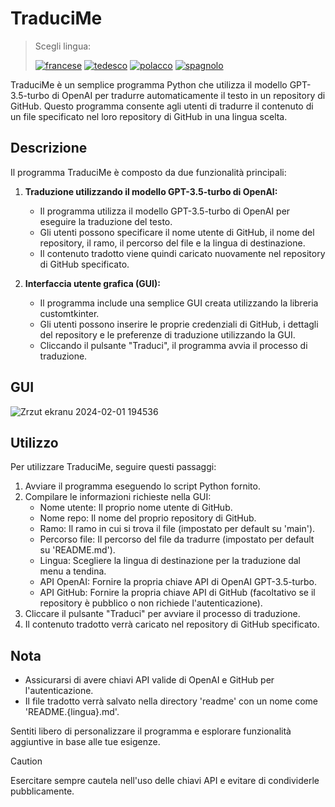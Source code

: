 # TraduciMe

> Scegli lingua:
>
> [![francese](https://img.shields.io/badge/lang-francese-red.svg)](https://github.com/Nemezjusz/ReadmeTranslator/blob/main/readme/README.French.md) [![tedesco](https://img.shields.io/badge/lang-tedesco-red.svg)](https://github.com/Nemezjusz/ReadmeTranslator/blob/main/readme/README.German.md) [![polacco](https://img.shields.io/badge/lang-polacco-red.svg)](https://github.com/Nemezjusz/ReadmeTranslator/blob/main/readme/README.Polish.md) [![spagnolo](https://img.shields.io/badge/lang-spagnolo-red.svg)](https://github.com/Nemezjusz/ReadmeTranslator/blob/main/readme/README.Spanish.md)


TraduciMe è un semplice programma Python che utilizza il modello GPT-3.5-turbo di OpenAI per tradurre automaticamente il testo in un repository di GitHub. Questo programma consente agli utenti di tradurre il contenuto di un file specificato nel loro repository di GitHub in una lingua scelta.

## Descrizione

Il programma TraduciMe è composto da due funzionalità principali:

1. **Traduzione utilizzando il modello GPT-3.5-turbo di OpenAI:**
   - Il programma utilizza il modello GPT-3.5-turbo di OpenAI per eseguire la traduzione del testo.
   - Gli utenti possono specificare il nome utente di GitHub, il nome del repository, il ramo, il percorso del file e la lingua di destinazione.
   - Il contenuto tradotto viene quindi caricato nuovamente nel repository di GitHub specificato.

2. **Interfaccia utente grafica (GUI):**
   - Il programma include una semplice GUI creata utilizzando la libreria customtkinter.
   - Gli utenti possono inserire le proprie credenziali di GitHub, i dettagli del repository e le preferenze di traduzione utilizzando la GUI.
   - Cliccando il pulsante "Traduci", il programma avvia il processo di traduzione.

## GUI
![Zrzut ekranu 2024-02-01 194536](https://github.com/Nemezjusz/ReadmeTranslator/assets/50834734/ef77cbf9-fece-46bc-bc59-a8e56f96eced)

## Utilizzo

Per utilizzare TraduciMe, seguire questi passaggi:

1. Avviare il programma eseguendo lo script Python fornito.
2. Compilare le informazioni richieste nella GUI:
   - Nome utente: Il proprio nome utente di GitHub.
   - Nome repo: Il nome del proprio repository di GitHub.
   - Ramo: Il ramo in cui si trova il file (impostato per default su 'main').
   - Percorso file: Il percorso del file da tradurre (impostato per default su 'README.md').
   - Lingua: Scegliere la lingua di destinazione per la traduzione dal menu a tendina.
   - API OpenAI: Fornire la propria chiave API di OpenAI GPT-3.5-turbo.
   - API GitHub: Fornire la propria chiave API di GitHub (facoltativo se il repository è pubblico o non richiede l'autenticazione).
3. Cliccare il pulsante "Traduci" per avviare il processo di traduzione.
4. Il contenuto tradotto verrà caricato nel repository di GitHub specificato.

## Nota

- Assicurarsi di avere chiavi API valide di OpenAI e GitHub per l'autenticazione.
- Il file tradotto verrà salvato nella directory 'readme' con un nome come 'README.{lingua}.md'.

Sentiti libero di personalizzare il programma e esplorare funzionalità aggiuntive in base alle tue esigenze.

> [!CAUTION]
> Esercitare sempre cautela nell'uso delle chiavi API e evitare di condividerle pubblicamente.